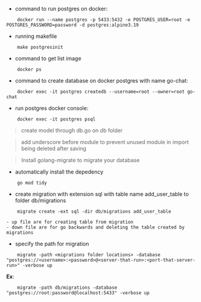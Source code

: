 - command to run postgres on docker:
```
    docker run --name postgres -p 5433:5432 -e POSTGRES_USER=root -e POSTGRES_PASSWORD=password -d postgres:alpine3.19
```

- running makefile
```
    make postgresinit
```

- command to get list image
```
    docker ps
```

- command to create database on docker postgres with name go-chat:
```
    docker exec -it postgres createdb --username=root --owner=root go-chat
```

- run postgres docker console:
```
    docker exec -it postgres psql
```

> create model through db.go on db folder

> add underscore before module to prevent unused module in import being deleted after saving

> Install golang-migrate to migrate your database

- automatically install the depedency
```
    go mod tidy
```

- create migration with extension sql with table name add_user_table to folder db/migrations
```
    migrate create -ext sql -dir db/migrations add_user_table
```

```
- up file are for creating table from migration
- down file are for go backwards and deleting the table created by migrations
```
- specify the path for migration
```
    migrate -path <migrations folder locations> -database "postgres://<username>:<password>@<server-that-run>:<port-that-server-run>" -verbose up
```
**Ex**:
```
    migrate -path db/migrations -database "postgres://root:password@localhost:5433" -verbose up
```